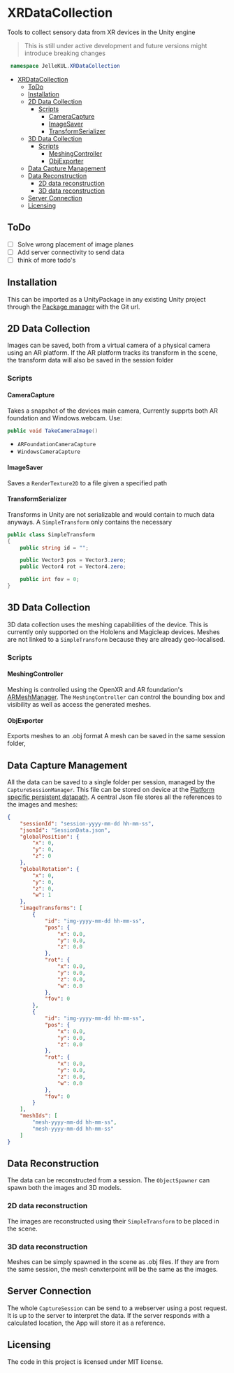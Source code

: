 # XRDataCollection
Tools to collect sensory data from XR devices in the Unity engine
> This is still under active development and future versions might introduce breaking changes

```cs
 namespace JelleKUL.XRDataCollection
```
<!-- @import "[TOC]" {cmd="toc" depthFrom=2 depthTo=6 orderedList=false} -->

<!-- code_chunk_output -->

- [XRDataCollection](#xrdatacollection)
  - [ToDo](#todo)
  - [Installation](#installation)
  - [2D Data Collection](#2d-data-collection)
    - [Scripts](#scripts)
      - [CameraCapture](#cameracapture)
      - [ImageSaver](#imagesaver)
      - [TransformSerializer](#transformserializer)
  - [3D Data Collection](#3d-data-collection)
    - [Scripts](#scripts-1)
      - [MeshingController](#meshingcontroller)
      - [ObjExporter](#objexporter)
  - [Data Capture Management](#data-capture-management)
  - [Data Reconstruction](#data-reconstruction)
    - [2D data reconstruction](#2d-data-reconstruction)
    - [3D data reconstruction](#3d-data-reconstruction)
  - [Server Connection](#server-connection)
  - [Licensing](#licensing)

<!-- /code_chunk_output -->

## ToDo

- [ ] Solve wrong placement of image planes
- [ ] Add server connectivity to send data
- [ ] think of more todo's

## Installation

This can be imported as a UnityPackage in any existing Unity project through the [Package manager](https://docs.unity3d.com/Manual/Packages.html) with the Git url.

## 2D Data Collection

Images can be saved, both from a virtual camera of a physical camera using an AR platform.
If the AR platform tracks its transform in the scene, the transform data will also be saved in the session folder

### Scripts

#### CameraCapture

Takes a snapshot of the devices main camera, Currently supprts both AR foundation and Windows.webcam.
Use:
```cs
public void TakeCameraImage()
```

- `ARFoundationCameraCapture`
- `WindowsCameraCapture`


#### ImageSaver

Saves a `RenderTexture2D` to a file given a specified path

#### TransformSerializer

Transforms in Unity are not serializable and would contain to much data anyways. 
A `SimpleTransform` only contains the necessary 

```cs
public class SimpleTransform
{
    public string id = "";

    public Vector3 pos = Vector3.zero;
    public Vector4 rot = Vector4.zero;

    public int fov = 0;
}
```

## 3D Data Collection

3D data collection uses the meshing capabilities of the device. This is currently only supported on the Hololens and Magicleap devices.
Meshes are not linked to a `SimpleTransform` because they are already geo-localised. 

### Scripts

#### MeshingController

Meshing is controlled using the OpenXR and AR foundation's [ARMeshManager](https://docs.unity3d.com/Packages/com.unity.xr.arfoundation@4.1/manual/mesh-manager.html).
The `MeshingController` can control the bounding box and visibility as well as access the generated meshes.

#### ObjExporter

Exports meshes to an .obj format
A mesh can be saved in the same session folder, 

## Data Capture Management
All the data can be saved to a single folder per session, managed by the `CaptureSessionManager`.
This file can be stored on device at the [Platform specific persistent datapath](https://docs.unity3d.com/ScriptReference/Application-persistentDataPath.html).
A central Json file stores all the references to the images and meshes:

```json
{
    "sessionId": "session-yyyy-mm-dd hh-mm-ss",
    "jsonId": "SessionData.json",
    "globalPosition": {
        "x": 0,
        "y": 0,
        "z": 0
    },
    "globalRotation": {
        "x": 0,
        "y": 0,
        "z": 0,
        "w": 1
    },
    "imageTransforms": [
        {
            "id": "img-yyyy-mm-dd hh-mm-ss",
            "pos": {
                "x": 0.0,
                "y": 0.0,
                "z": 0.0
            },
            "rot": {
                "x": 0.0,
                "y": 0.0,
                "z": 0.0,
                "w": 0.0
            },
            "fov": 0
        },
        {
            "id": "img-yyyy-mm-dd hh-mm-ss",
            "pos": {
                "x": 0.0,
                "y": 0.0,
                "z": 0.0
            },
            "rot": {
                "x": 0.0,
                "y": 0.0,
                "z": 0.0,
                "w": 0.0
            },
            "fov": 0
        }
    ],
    "meshIds": [
        "mesh-yyyy-mm-dd hh-mm-ss",
        "mesh-yyyy-mm-dd hh-mm-ss"
    ]
}
```

## Data Reconstruction

The data can be reconstructed from a session.
The `ObjectSpawner` can spawn both the images and 3D models.

### 2D data reconstruction

The images are reconstructed using their `SimpleTransform` to be placed in the scene.

### 3D data reconstruction

Meshes can be simply spawned in the scene as .obj files.
If they are from the same session, the mesh cenxterpoint will be the same as the images.

## Server Connection

The whole `CaptureSession` can be send to a webserver using a post request. It is up to the server to interpret the data.
If the server responds with a calculated location, the App will store it as a reference.

## Licensing

The code in this project is licensed under MIT license.
